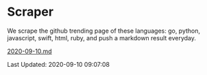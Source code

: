 # Scraper

We scrape the github trending page of these languages: go, python, javascript, swift, html, ruby, and push a markdown result everyday.

[2020-09-10.md](https://github.com/henson/Scraper/blob/master/2020-09-10.md)

Last Updated: 2020-09-10 09:07:08